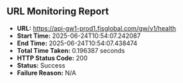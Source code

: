 ## URL Monitoring Report

- **URL:** https://api-gw1-prod1.fisglobal.com/gw/v1/health
- **Start Time:** 2025-06-24T10:54:07.242087
- **End Time:** 2025-06-24T10:54:07.438474
- **Total Time Taken:** 0.196387 seconds
- **HTTP Status Code:** 200
- **Status:** Success
- **Failure Reason:** N/A
